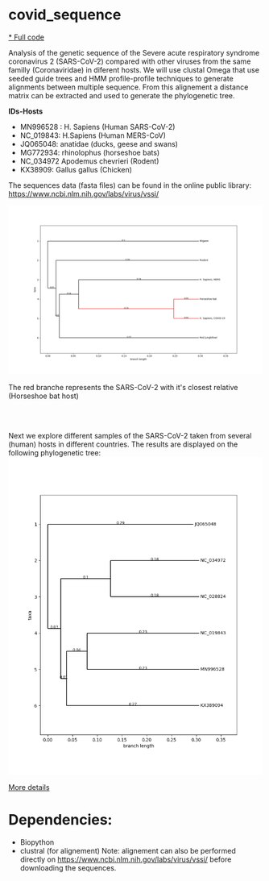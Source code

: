# covid_sequence


[ * Full code ](coronavirus_sequence_analis.ipynb)


Analysis of the genetic sequence of the Severe acute respiratory syndrome coronavirus 2 (SARS-CoV-2) compared with other viruses from the same familly (Coronaviridae) in diferent hosts.
We will use clustal Omega that use seeded guide trees and HMM profile-profile techniques to generate alignments between multiple sequence. From this alignement a distance matrix can be extracted and used to generate the phylogenetic tree.

**IDs-Hosts**   
* MN996528 :  H. Sapiens (Human SARS-CoV-2)   
* NC_019843: H.Sapiens (Human MERS-CoV)   
* JQ065048:   anatidae (ducks, geese and swans)   
* MG772934:  rhinolophus (horseshoe bats)  
* NC_034972	Apodemus chevrieri (Rodent)
* KX38909:    Gallus gallus (Chicken) 

The sequences data (fasta files) can be found in the online public library: https://www.ncbi.nlm.nih.gov/labs/virus/vssi/

![](tree.png)


The red branche represents the SARS-CoV-2 with it's closest relative (Horseshoe bat host)

<br/>
<br/>

Next we explore different samples of the SARS-CoV-2 taken from several (human) hosts in different countries. The results are displayed on the following phylogenetic tree:
![](tree2.png)


[More details](https://medium.com/@simonburgermeister/sars-cov-2-phylogenetic-tree-from-genetic-sequences-b4f8f5788087)

# Dependencies:

* Biopython
* clustral (for alignement) Note: alignement can also be performed directly on https://www.ncbi.nlm.nih.gov/labs/virus/vssi/ before downloading the sequences.
